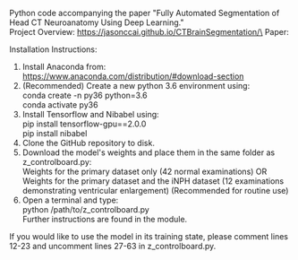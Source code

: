 Python code accompanying the paper "Fully Automated Segmentation of Head CT Neuroanatomy Using Deep Learning."\
Project Overview: https://jasonccai.github.io/CTBrainSegmentation/\
Paper: 

Installation Instructions:
1. Install Anaconda from:
https://www.anaconda.com/distribution/#download-section
2. (Recommended) Create a new python 3.6 environment using:\
conda create -n py36 python=3.6\
conda activate py36
3. Install Tensorflow and Nibabel using:\
pip install tensorflow-gpu==2.0.0\
pip install nibabel
4. Clone the GitHub repository to disk.
5. Download the model's weights and place them in the same folder as z_controlboard.py:\
Weights for the primary dataset only (42 normal examinations) OR\
Weights for the primary dataset and the iNPH dataset (12 examinations demonstrating ventricular enlargement) (Recommended for routine use)
5. Open a terminal and type:\
python /path/to/z_controlboard.py\
Further instructions are found in the module.

If you would like to use the model in its training state, please comment lines 12-23 and uncomment lines 27-63 in z_controlboard.py.
